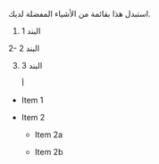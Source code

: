 استبدل هذا بقائمة من الأشياء المفضلة لديك.
1. البند 1

2- البند 2

3. البند 3

   أ


* Item 1

* Item 2

  * Item 2a

  * Item 2b
